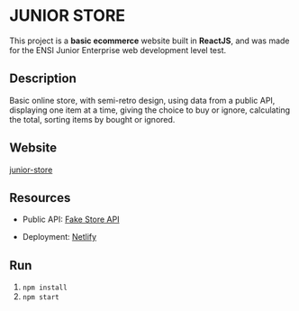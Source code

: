 # JUNIOR STORE
This project is a **basic ecommerce** website built in **ReactJS**, and was made for the ENSI Junior Enterprise web development level test.

## Description
Basic online store, with semi-retro design, using data from a public API, displaying one item at a time, giving the choice to buy or ignore, calculating the total, sorting items by bought or ignored.

## Website
[junior-store](https://junior-store.netlify.app/)

## Resources
- Public API: [Fake Store API](https://fakestoreapi.com/)

- Deployment: [Netlify](https://www.netlify.com/)

## Run
1. `npm install`
2. `npm start`
